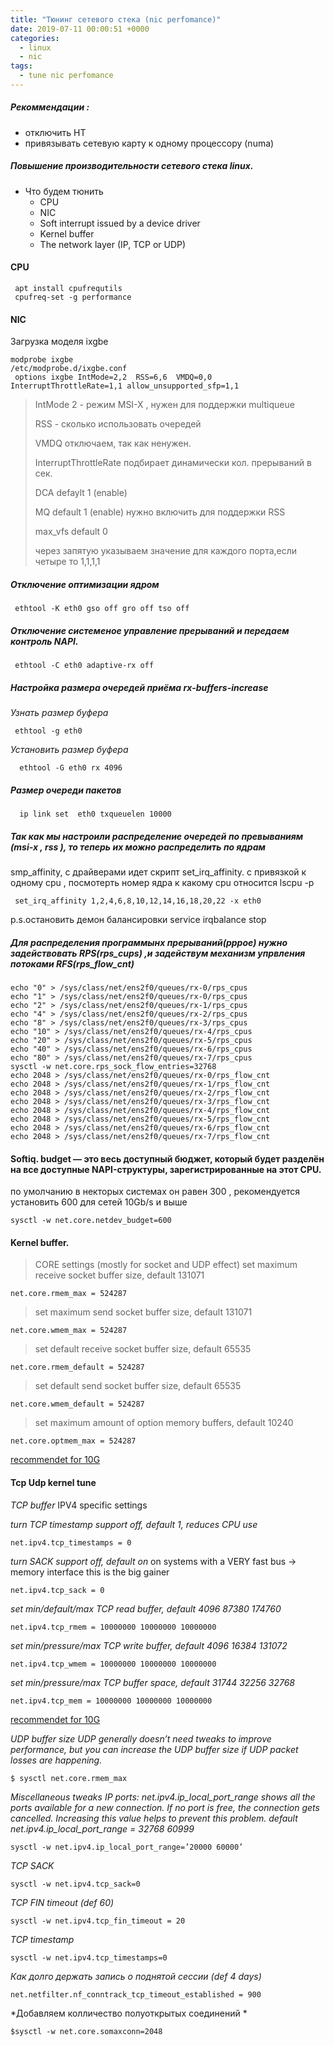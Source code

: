 ```yaml
---
title: "Тюнинг сетевого стека (nic perfomance)"
date: 2019-07-11 00:00:51 +0000
categories:
  - linux
  - nic
tags:
  - tune nic perfomance
---
```



##### Рекоммендации :
 - отключить HT
 - привязывать сетевую карту к одному процессору (numa) 
 
##### Повышение производительности сетевого стека linux.

* Что будем тюнить
  * CPU 
  * NIC
  * Soft interrupt issued by a device driver
  * Kernel buffer
  * The network layer (IP, TCP or UDP)



####  CPU 
```
 apt install cpufrequtils
 cpufreq-set -g performance
```
####  NIC 

Загрузка моделя ixgbe
```
modprobe ixgbe
/etc/modprobe.d/ixgbe.conf 
 options ixgbe IntMode=2,2  RSS=6,6  VMDQ=0,0 InterruptThrottleRate=1,1 allow_unsupported_sfp=1,1 
```
  > IntMode 2  - режим MSI-X , нужен для поддержки multiqueue
  >
  > RSS   - сколько использовать очередей 
  >
  > VMDQ отключаем, так как ненужен.
  >
  > InterruptThrottleRate подбирает динамически  кол. прерываний  в сек.
  >
  > DCA defaylt 1 (enable)
  >
  > MQ default 1  (enable) нужно включить для поддержки RSS
  >
  > max_vfs  default 0 
  >
  > через запятую указываем значение для каждого порта,если четыре то 1,1,1,1
  
##### Отключение оптимизации ядром
 ```
  ethtool -K eth0 gso off gro off tso off
```
##### Отключение системеное управление прерываний и передаем контроль NAPI.
``` 
 ethtool -C eth0 adaptive-rx off
```
##### Настройка размера очередей приёма rx-buffers-increase 

 *Узнать размер буфера*
```
 ethtool -g eth0  
```
*Установить размер буфера*
```
  ethtool -G eth0 rx 4096
```
##### Размер очереди пакетов
```
  ip link set  eth0 txqueuelen 10000
 ```
 
##### Так как мы настроили распределение очередей по превываниям (msi-x , rss ), то теперь их можно распределить по ядрам
 smp_affinity, c драйверами идет скрипт set_irq_affinity.  с привязкой к одному cpu , посмотерть номер ядра к какому cpu относится lscpu -p
 ```
  set_irq_affinity 1,2,4,6,8,10,12,14,16,18,20,22 -x eth0  
 ```
 p.s.остановить демон балансировки service irqbalance stop
 
 
##### Для распределения программынх прерываний(pppoe) нужно задействовать RPS(rps_cups) ,и задействум механизм упрвления потоками RFS(rps_flow_cnt)
 
```
echo "0" > /sys/class/net/ens2f0/queues/rx-0/rps_cpus
echo "1" > /sys/class/net/ens2f0/queues/rx-0/rps_cpus
echo "2" > /sys/class/net/ens2f0/queues/rx-1/rps_cpus
echo "4" > /sys/class/net/ens2f0/queues/rx-2/rps_cpus
echo "8" > /sys/class/net/ens2f0/queues/rx-3/rps_cpus
echo "10" > /sys/class/net/ens2f0/queues/rx-4/rps_cpus
echo "20" > /sys/class/net/ens2f0/queues/rx-5/rps_cpus
echo "40" > /sys/class/net/ens2f0/queues/rx-6/rps_cpus
echo "80" > /sys/class/net/ens2f0/queues/rx-7/rps_cpus
sysctl -w net.core.rps_sock_flow_entries=32768
echo 2048 > /sys/class/net/ens2f0/queues/rx-0/rps_flow_cnt
echo 2048 > /sys/class/net/ens2f0/queues/rx-1/rps_flow_cnt
echo 2048 > /sys/class/net/ens2f0/queues/rx-2/rps_flow_cnt
echo 2048 > /sys/class/net/ens2f0/queues/rx-3/rps_flow_cnt
echo 2048 > /sys/class/net/ens2f0/queues/rx-4/rps_flow_cnt
echo 2048 > /sys/class/net/ens2f0/queues/rx-5/rps_flow_cnt
echo 2048 > /sys/class/net/ens2f0/queues/rx-6/rps_flow_cnt
echo 2048 > /sys/class/net/ens2f0/queues/rx-7/rps_flow_cnt
```
 
#### Softiq.  budget — это весь доступный бюджет, который будет разделён на все доступные NAPI-структуры, зарегистрированные на этот CPU. 
   по умолчанию в некторых системах он равен 300 , рекомендуется установить 600 для сетей 10Gb/s и выше

```
sysctl -w net.core.netdev_budget=600
```
####  Kernel buffer.
> CORE settings (mostly for socket and UDP effect)
> set maximum receive socket buffer size, default 131071 

```
net.core.rmem_max = 524287 
```
> set maximum send socket buffer size, default 131071

```
net.core.wmem_max = 524287 
```
> set default receive socket buffer size, default 65535

```
net.core.rmem_default = 524287 
```
> set default send socket buffer size, default 65535

```
net.core.wmem_default = 524287 
```
> set maximum amount of option memory buffers, default 10240

```
net.core.optmem_max = 524287 
```

 [recommendet for 10G](https://downloadmirror.intel.com/5874/eng/README.txt)
 
#### Tcp Udp kernel tune
 
 *TCP buffer*
 IPV4 specific settings
 
 *turn TCP timestamp support off, default 1, reduces CPU use*
``` 
net.ipv4.tcp_timestamps = 0 
```
 *turn SACK support off, default on*
  on systems with a VERY fast bus -> memory interface this is the big gainer
```
net.ipv4.tcp_sack = 0 
```
 *set min/default/max TCP read buffer, default 4096 87380 174760*
```
net.ipv4.tcp_rmem = 10000000 10000000 10000000 
```
 *set min/pressure/max TCP write buffer, default 4096 16384 131072*
```
net.ipv4.tcp_wmem = 10000000 10000000 10000000 
```
 *set min/pressure/max TCP buffer space, default 31744 32256 32768*
```
net.ipv4.tcp_mem = 10000000 10000000 10000000 
```

[recommendet for 10G](https://downloadmirror.intel.com/5874/eng/README.txt)

*UDP buffer size
UDP generally doesn’t need tweaks to improve performance, but you can increase the UDP buffer size if UDP packet losses are happening.*
```
$ sysctl net.core.rmem_max
```

*Miscellaneous tweaks
IP ports: net.ipv4.ip_local_port_range shows all the ports available for a new connection. If no port is free, the connection gets cancelled. Increasing this value helps to prevent this problem.
default net.ipv4.ip_local_port_range = 32768	60999*

```
sysctl -w net.ipv4.ip_local_port_range=’20000 60000’
```

*TCP SACK*
```
sysctl -w net.ipv4.tcp_sack=0
```

*TCP FIN timeout  (def 60)*
```
sysctl -w net.ipv4.tcp_fin_timeout = 20
```

*TCP timestamp*

```
sysctl -w net.ipv4.tcp_timestamps=0
```
*Как долго держать запись о поднятой сессии (def 4 days)*
```
net.netfilter.nf_conntrack_tcp_timeout_established = 900
```

*Добавляем колличество полуоткрытых соединений *

```
$sysctl -w net.core.somaxconn=2048
```


